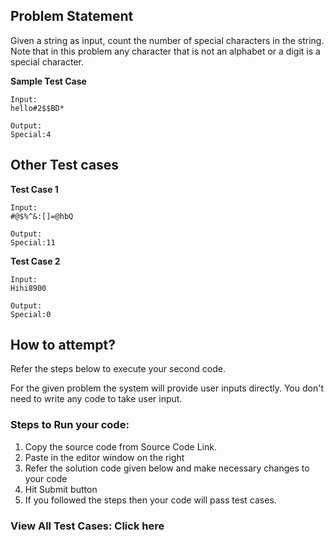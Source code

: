 ## Problem Statement

Given a string as input, count the number of special characters in the string. Note
that in this problem any character that is not an alphabet or a digit is a special
character.

**Sample Test Case**
```
Input:
hello#2$$BD*

Output:
Special:4
```
## Other Test cases

**Test Case 1**
```
Input:
#@$%^&:[]=@hbQ

Output:
Special:11
```
**Test Case 2**
```
Input:
Hihi8900

Output:
Special:0
```
## How to attempt?

Refer the steps below to execute your second code.

For the given problem the system will provide user inputs directly. You don't need to write any code to take user input.

### Steps to Run your code:

1. Copy the source code from Source Code Link.
2. Paste in the editor window on the right
3. Refer the solution code given below and make necessary changes to your code
4. Hit Submit button
5. If you followed the steps then your code will pass test cases.
### View All Test Cases: Click here
